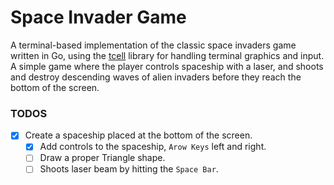 # Space Invader Game

A terminal-based implementation of the classic space invaders game written in Go, using the [tcell](https://github.com/gdamore/tcell) library for handling terminal graphics and input. A simple game where the player controls spaceship with a laser, and shoots and destroy descending waves of alien invaders before they reach the bottom of the screen.


### TODOS
- [X] Create a spaceship placed at the bottom of the screen.
    - [X] Add controls to the spaceship, `Arow Keys` left and right. 
    - [ ] Draw a proper Triangle shape.
    - [ ] Shoots laser beam by hitting the `Space Bar`.
